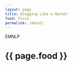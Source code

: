 ```yaml
---
layout: page
title: Blogging Like a Hacker
food: Pizza
permalink: /about/
---
```


EMNLP
<h1>{{ page.food }}</h1>